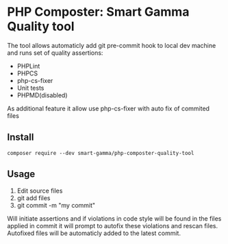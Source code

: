 # PHP Composter: Smart Gamma Quality tool

The tool allows automaticly add git pre-commit hook to local dev machine and runs set of quality assertions:

- PHPLint
- PHPCS
- php-cs-fixer
- Unit tests
- PHPMD(disabled)

As additional feature it allow use php-cs-fixer with auto fix of commited files

## Install 

``
composer require --dev smart-gamma/php-composter-quality-tool
``

## Usage

1. Edit source files
2. git add files
3. git commit -m "my commit"

Will initiate assertions and if violations in code style will be found in the files applied in commit it will prompt to autofix these violations and rescan files.
Autofixed files will be automaticly added to the latest commit.